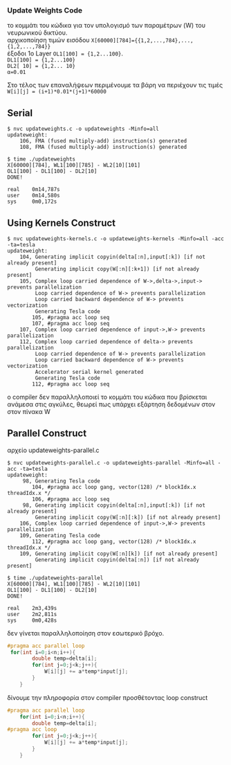 ### Update Weights Code
το κομμάτι του κώδικα για τον υπολογισμό των παραμέτρων (W) του νευρωνικού δικτύου.  
αρχικοποίηση  τιμών εισόδου `Χ[60000][784]={{1,2,...,784},...,{1,2,...,784}}`  
έξοδοι 1ο Layer `OL1[100] = {1,2...100}`.  
`DL1[100] = {1,2...100}`  
`DL2[ 10] = {1,2... 10} `  
`α=0.01`

Στο τέλος των επαναλήψεων περιμένουμε τα βάρη να περιέχουν τις τιμές 
`W[i][j] = (i+1)*0.01*(j+1)*60000`



## Serial

```
$ nvc updateweights.c -o updateweights -Minfo=all 
updateweight:
    106, FMA (fused multiply-add) instruction(s) generated
    108, FMA (fused multiply-add) instruction(s) generated

$ time ./updateweights
X[60000][784], WL1[100][785] - WL2[10][101]
OL1[100] - DL1[100] - DL2[10]
DONE!

real    0m14,787s
user    0m14,580s
sys     0m0,172s
```

## Using Kernels Construct

```
$ nvc updateweights-kernels.c -o updateweights-kernels -Minfo=all -acc -ta=tesla
updateweight:
    104, Generating implicit copyin(delta[:n],input[:k]) [if not already present]
         Generating implicit copy(W[:n][:k+1]) [if not already present]
    105, Complex loop carried dependence of W->,delta->,input-> prevents parallelization
         Loop carried dependence of W-> prevents parallelization
         Loop carried backward dependence of W-> prevents vectorization
         Generating Tesla code
        105, #pragma acc loop seq
        107, #pragma acc loop seq
    107, Complex loop carried dependence of input->,W-> prevents parallelization
    112, Complex loop carried dependence of delta-> prevents parallelization
         Loop carried dependence of W-> prevents parallelization
         Loop carried backward dependence of W-> prevents vectorization
         Accelerator serial kernel generated
         Generating Tesla code
        112, #pragma acc loop seq
```

ο compiler δεν παραλληλοποιεί το κομμάτι του κώδικα που βρίσκεται ανάμεσα στις αγκύλες, θεωρεί πως υπάρχει εξάρτηση δεδομένων στον στον πίνακα W

## Parallel Construct

αρχείο updateweights-parallel.c  

```
$ nvc updateweights-parallel.c -o updateweights-parallel -Minfo=all -acc -ta=tesla
updateweight:
     98, Generating Tesla code
        104, #pragma acc loop gang, vector(128) /* blockIdx.x threadIdx.x */
        106, #pragma acc loop seq
     98, Generating implicit copyin(delta[:n],input[:k]) [if not already present]
         Generating implicit copy(W[:n][:k]) [if not already present]
    106, Complex loop carried dependence of input->,W-> prevents parallelization
    109, Generating Tesla code
        112, #pragma acc loop gang, vector(128) /* blockIdx.x threadIdx.x */
    109, Generating implicit copy(W[:n][k]) [if not already present]
         Generating implicit copyin(delta[:n]) [if not already present]

$ time ./updateweights-parallel 
X[60000][784], WL1[100][785] - WL2[10][101]
OL1[100] - DL1[100] - DL2[10]
DONE!

real    2m3,439s
user    2m2,811s
sys     0m0,428s
```

δεν γίνεται παραλληλοποίηση στον εσωτερικό βρόχο.    
```c
#pragma acc parallel loop 
 for(int i=0;i<n;i++){
        double temp=delta[i];
        for(int j=0;j<k;j++){
            W[i][j] += a*temp*input[j]; 
        }        
    }
```
δίνουμε την πληροφορία στον compiler προσθέτοντας loop construct  

```c
#pragma acc parallel loop 
    for(int i=0;i<n;i++){
        double temp=delta[i];
#pragma acc loop
        for(int j=0;j<k;j++){
            W[i][j] += a*temp*input[j]; 
        }        
    }
```



